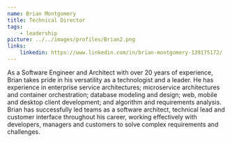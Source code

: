 ```yaml
---
name: Brian Montgomery
title: Technical Director
tags:
    - leadership
picture: ../../images/profiles/Brian2.png
links:
    linkedin: https://www.linkedin.com/in/brian-montgomery-139175172/
---
```

As a Software Engineer and Architect with over 20 years of experience, Brian takes pride in his versatility as a technologist and a leader. He has experience in enterprise service architectures; microservice architectures and container orchestration; database modeling and design; web, mobile and desktop client development; and algorithm and requirements analysis. Brian has successfully led teams as a software architect, technical lead and customer interface throughout his career, working effectively with developers, managers and customers to solve complex requirements and challenges.